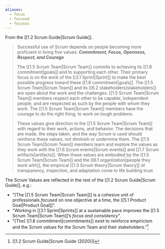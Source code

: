 ```yaml
---
aliases:
  - focus
  - focused
  - focuses
---
```

From the [[1.2 Scrum Guide|Scrum Guide]].
> Successful use of Scrum depends on people becoming more proficient in living five values:
> **_Commitment, Focus, Openness, Respect, and Courage_**
> 
> The [[1.5 Scrum Team|Scrum Team]] commits to achieving its [[1.8 commitment|goals]] and to supporting each other. Their primary focus is on the work of the [[3.1 Sprint|Sprint]] to make the best possible progress toward these [[1.8 commitment|goals]]. The [[1.5 Scrum Team|Scrum Team]] and its [[6.2 stakeholders|stakeholders]] are open about the work and the challenges. [[1.5 Scrum Team|Scrum Team]] members respect each other to be capable, independent people, and are respected as such by the people with whom they work. The [[1.5 Scrum Team|Scrum Team]] members have the courage to do the right thing, to work on tough problems.
> 
> These values give direction to the [[1.5 Scrum Team|Scrum Team]] with regard to their work, actions, and behavior. The decisions that are made, the steps taken, and the way Scrum is used should reinforce these values, not diminish or undermine them. The [[1.5 Scrum Team|Scrum Team]] members learn and explore the values as they work with the [[1.6 Scrum events|Scrum events]] and [[1.7 Scrum artifacts|artifacts]]. When these values are embodied by the [[1.5 Scrum Team|Scrum Team]] and the [[6.1 organization|people they work with]], the empirical [[1.3 Scrum theory|Scrum theory]] of transparency, inspection, and adaptation come to life building trust.

The Scrum Values are reflected in the rest of the [[1.2 Scrum Guide|Scrum Guide]], e.g.:
- "\[The [[1.5 Scrum Team|Scrum Team]]\] is a cohesive unit of professionals *focused* on one objective at a time, the [[5.1 Product Goal|Product Goal]]".
- "Working in [[3.1 Sprint|Sprints]] at a sustainable pace improves the [[1.5 Scrum Team|Scrum Team]]’s *focus and consistency*".
-  "\[The\] [[1.8 commitment|commitments]] exist to reinforce empiricism and the *Scrum values* for the Scrum Team and their stakeholders."[^scrum-guide-2020]

[^sprint-goal-is]: "The Sprint Goal is the single objective for the Sprint. Although the Sprint Goal is a commitment by the Developers, it provides flexibility in terms of the exact work needed to achieve it. The Sprint Goal also creates coherence and focus, encouraging the Scrum Team to work together rather than on separate initiatives."[^scrum-guide-2020]

[^scrum-guide-2020]: [[1.2 Scrum Guide|Scrum Guide (2020)]]